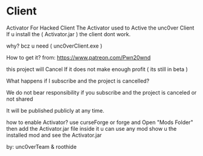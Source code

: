 # Client
Activator For Hacked Client
The Activator used to Active the unc0ver Client
If u install the ( Activator.jar ) the client dont work.

why?
bcz u need ( unc0verClient.exe )

How to get it?
from: https://www.patreon.com/Pwn20wnd

this project will Cancel If it does not make enough profit ( its still in beta )

What happens if I subscribe and the project is cancelled?

We do not bear responsibility if you subscribe and the project is canceled or not shared

It will be published publicly at any time.

how to enable Activator?
use curseForge or forge and Open "Mods Folder" then add the Activator.jar file inside it
u can use any mod show u the installed mod and see the Activator.jar

by: unc0verTeam & roothide
